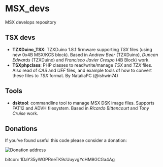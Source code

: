 # MSX_devs
MSX develops repository

## TSX devs

  * **TZXDuino_TSX**: TZXDuino 1.8.1 firmware supporting _TSX_ files (using new 0x4B MSX/KCS block). Based in _Andrew Beer_ (TZXDuino), _Duncan Edwards_ (TZXDuino) and _Francisco Javier Crespo_ (4B Block) work.
  * **TSXphpclass**: PHP classes to read/write/manage _TSX_ and _TZX_ files. Also read of _CAS_ and _UEF_ files, and example tools of how to convert these files to _TSX_ format. By NataliaPC (@ishwin74)
  
## Tools
  
  * **dsktool**: commandline tool to manage MSX DSK image files. Supports FAT12 and ADVH filesystem. Based in _Ricardo Bittencourt_ and _Tony Cruise_ work.
  

## Donations

If you've found useful this code please consider a donation:

![Donation address](http://www.eslamejor.com/Bitcoin_Address_Donaciones.png)

bitcon: 1DaY35yWGPRneTK9cUuyvgYcHM9GCGa4Ag
